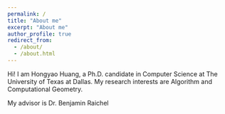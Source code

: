 ```yaml
---
permalink: /
title: "About me"
excerpt: "About me"
author_profile: true
redirect_from: 
  - /about/
  - /about.html
---
```


Hi! I am Hongyao Huang,  a Ph.D. candidate in Computer Science at The University of Texas at Dallas. My research interests are Algorithm and Computational Geometry.

My advisor is Dr. Benjamin Raichel
